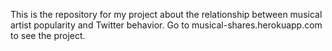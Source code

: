 This is the repository for my project about the relationship between musical artist popularity and Twitter behavior. Go to musical-shares.herokuapp.com to see the project.
